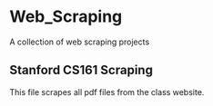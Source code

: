 # Web_Scraping
A collection of web scraping projects
## Stanford CS161 Scraping
This file scrapes all pdf files from the class website.
